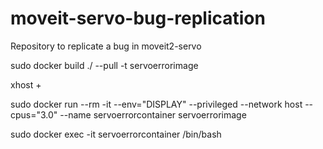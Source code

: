 # moveit-servo-bug-replication
Repository to replicate a bug in moveit2-servo


sudo docker build ./ --pull -t servoerrorimage

xhost +

sudo docker run --rm -it --env="DISPLAY" --privileged --network host --cpus="3.0" --name servoerrorcontainer servoerrorimage

sudo docker exec -it servoerrorcontainer /bin/bash
